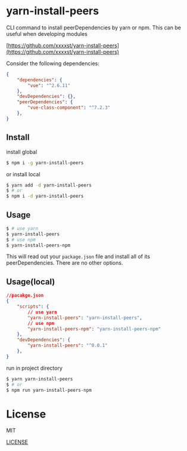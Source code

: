 # yarn-install-peers

CLI command to install peerDependencies by yarn or npm. This can be useful when developing modules

[https://github.com/xxxxst/yarn-install-peers](https://github.com/xxxxst/yarn-install-peers)

Consider the following dependencies:

```json
{
    "dependencies": {
        "vue": "^2.6.11"
    },
    "devDependencies": {},
    "peerDependencies": {
        "vue-class-component": "^7.2.3"
    },
}
```

## Install

install global

```bash
$ npm i -g yarn-install-peers
```

or install local

```bash
$ yarn add -d yarn-install-peers
$ # or
$ npm i -d yarn-install-peers
```

## Usage

```bash
$ # use yarn
$ yarn-install-peers
$ # use npm
$ yarn-install-peers-npm
```

This will read out your `package.json` file and install all of its peerDependencies. There are no other options.

## Usage(local)

```json
//pacakge.json
{
    "scripts": {
        // use yarn
        "yarn-install-peers": "yarn-install-peers",
        // use npm
        "yarn-install-peers-npm": "yarn-install-peers-npm"
    },
    "devDependencies": {
        "yarn-install-peers": "^0.0.1"
    },
}
```

run in project directory

```bash
$ yarn yarn-install-peers
$ # or
$ npm run yarn-install-peers-npm
```

# License

MIT

[LICENSE](./LICENSE)

